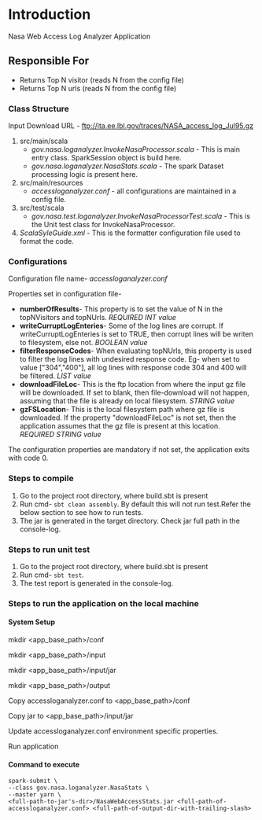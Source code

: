 # Introduction
Nasa Web Access Log Analyzer Application

## Responsible For
- Returns Top N visitor (reads N from the config file)
- Returns Top N urls (reads N from the config file)

### Class Structure
Input Download URL - ftp://ita.ee.lbl.gov/traces/NASA_access_log_Jul95.gz	
1. src/main/scala
	* *gov.nasa.loganalyzer.InvokeNasaProcessor.scala* - This is main entry class. SparkSession object is build here.
	* *gov.nasa.loganalyzer.NasaStats.scala* - The spark Dataset processing logic is present here.
2. src/main/resources
	* *accessloganalyzer.conf* - all configurations are maintained in a  config file.
3. src/test/scala
	* *gov.nasa.test.loganalyzer.InvokeNasaProcessorTest.scala* - This is the Unit test class for InvokeNasaProcessor.
4. *ScalaSyleGuide.xml* - This is the formatter configuration file used to format the code.

### Configurations
Configuration file name- *accessloganalyzer.conf*

Properties set in configuration file-
- **numberOfResults**- This property is to set the value of N in the topNVisitors and topNUrls. *REQUIRED INT value*
- **writeCurruptLogEnteries**- Some of the log lines are corrupt. If writeCurruptLogEnteries is set to TRUE, then corrupt lines will be writen to filesystem, else not. *BOOLEAN value*
- **filterResponseCodes**- When evaluating topNUrls, this property is used to filter the log lines with undesired response code. Eg- when set to value ["304","400"], all log lines with response code 304 and 400 will be filtered. *LIST value*
- **downloadFileLoc**- This is the ftp location from where the input gz file will be downloaded. If set to blank, then file-download will not happen, assuming that the file is already on local filesystem. *STRING value*
- **gzFSLocation**- This is the local filesystem path where gz file is downloaded. If the property "downloadFileLoc" is not set, then the application assumes that the gz file is present at this location. *REQUIRED STRING value*
	
 The configuration properties are mandatory if not set, the application exits with code 0.


### Steps to compile
1. Go to the project root directory, where build.sbt is present
2. Run cmd- `sbt clean assembly`. By default this will not run test.Refer the below section to see how to run tests.
3. The jar is generated in the target directory. Check jar full path in the console-log.


### Steps to run unit test
1. Go to the project root directory, where build.sbt is present
2. Run cmd- `sbt test`.
3. The test report is generated in the console-log.

### Steps to run the application on the local machine
#### System Setup
mkdir <app_base_path>/conf

mkdir <app_base_path>/input

mkdir <app_base_path>/input/jar

mkdir <app_base_path>/output
	
	
Copy accessloganalyzer.conf to <app_base_path>/conf

Copy jar to <app_base_path>/input/jar

Update accessloganalyzer.conf environment specific properties.

Run application

#### Command to execute	
```
spark-submit \
--class gov.nasa.loganalyzer.NasaStats \
--master yarn \
<full-path-to-jar's-dir>/NasaWebAccessStats.jar <full-path-of-accessloganalyzer.conf> <full-path-of-output-dir-with-trailing-slash>
```

